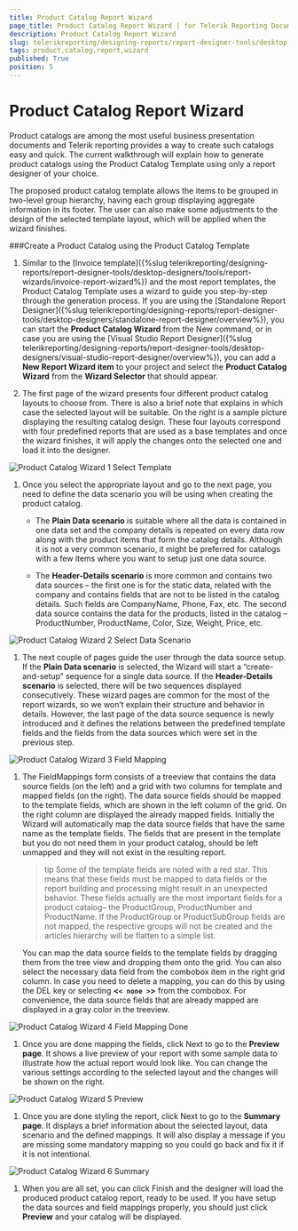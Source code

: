 ```yaml
---
title: Product Catalog Report Wizard
page_title: Product Catalog Report Wizard | for Telerik Reporting Documentation
description: Product Catalog Report Wizard
slug: telerikreporting/designing-reports/report-designer-tools/desktop-designers/tools/report-wizards/product-catalog-report-wizard
tags: product,catalog,report,wizard
published: True
position: 5
---
```


# Product Catalog Report Wizard



Product catalogs are among the most useful business presentation documents and Telerik reporting provides a way to create such catalogs easy and quick.         The current walkthrough will explain how to generate product catalogs using the Product Catalog Template using only a report designer of your choice.       

The proposed product catalog template allows the items to be grouped in two-level group hierarchy, having each group displaying aggregate information         in its footer. The user can also make some adjustments to the design of the selected template layout, which will be applied when the wizard finishes.       

###Create a Product Catalog using the Product Catalog Template

1. Similar to the [Invoice template]({%slug telerikreporting/designing-reports/report-designer-tools/desktop-designers/tools/report-wizards/invoice-report-wizard%}) and the most report templates, the Product Catalog Template uses a wizard to guide you step-by-step through the generation process.               If you are using the [Standalone Report Designer]({%slug telerikreporting/designing-reports/report-designer-tools/desktop-designers/standalone-report-designer/overview%}),               you can start the __Product Catalog Wizard__ from the New command, or in case you are using the               [Visual Studio Report Designer]({%slug telerikreporting/designing-reports/report-designer-tools/desktop-designers/visual-studio-report-designer/overview%}),               you can add a __New Report Wizard item__ to your project and select the __Product Catalog Wizard__ from the __Wizard Selector__ that should appear.             

1. The first page of the wizard presents four different product catalog layouts to choose from.               There is also a brief note that explains in which case the selected layout will be suitable.               On the right is a sample picture displaying the resulting catalog design.               These four layouts correspond with four predefined reports that are used as a base templates and once the wizard finishes,               it will apply the changes onto the selected one and load it into the designer.               

  ![Product Catalog Wizard 1 Select Template](images/Templates/ProductCatalog/ProductCatalogWizard_1_SelectTemplate.png)

1. Once you select the appropriate layout and go to the next page, you need to define the data scenario you will be using when creating the product catalog.             

   + The __Plain Data scenario__ is suitable where all the data is contained in one data set and the company details is repeated                    on every data row along with the product items that form the catalog details.                    Although it is not a very common scenario, it might be preferred for catalogs with a few items where you want to setup just one data source.                 

   + The __Header-Details scenario__ is more common and contains two data sources                    – the first one is for the static data, related with the company and contains fields that are not to be listed in the                    catalog details. Such fields are CompanyName, Phone, Fax, etc.                    The second data source contains the data for the products, listed in the catalog – ProductNumber, ProductName, Color, Size, Weight, Price, etc.                   

  ![Product Catalog Wizard 2 Select Data Scenario](images/Templates/ProductCatalog/ProductCatalogWizard_2_SelectDataScenario.png)

1. The next couple of pages guide the user through the data source setup. If the __Plain Data scenario__               is selected, the Wizard will start a “create-and-setup” sequence for a single data source.               If the __Header-Details scenario__ is selected, there will be two sequences displayed consecutively.                 These wizard pages are common for the most of the report wizards, so we won’t explain their structure and behavior in details.               However, the last page of the data source sequence is newly introduced and it defines the relations between the predefined               template fields and the fields from the data sources which were set in the previous step.               

  ![Product Catalog Wizard 3 Field Mapping](images/Templates/ProductCatalog/ProductCatalogWizard_3_FieldMapping.png)

1. The FieldMappings form consists of a treeview that contains the data source fields (on the left) and a grid with two columns for template and mapped fields (on the right).               The data source fields should be mapped to the template fields, which are shown in the left column of the grid. On the right column are displayed the already mapped fields.                 Initially the Wizard will automatically map the data source fields that have the same name as the template fields.                The fields that are present in the template but you do not need them in your product catalog,                should be left unmapped and they will not exist in the resulting report.             

    >tip Some of the template fields are noted with a red star. This means that these fields must be mapped to data fields or                 the report building and processing might result in an unexpected behavior.                 These fields actually are the most important fields for a product catalog– the ProductGroup, ProductNumber and ProductName.               If the ProductGroup or ProductSubGroup fields are not mapped, the respective groups will not be created and the articles hierarchy                  will be flatten to a simple list.               

    You can map the data source fields to the template fields by dragging them from the tree view and dropping them onto the grid. You can also select the necessary data field from the combobox item in the right grid column.                 In case you need to delete a mapping, you can do this by using the DEL key or selecting __<```< none >```>__ from the combobox. For convenience, the data source fields that are already mapped are displayed in a gray color in the treeview.               

  ![Product Catalog Wizard 4 Field Mapping Done](images/Templates/ProductCatalog/ProductCatalogWizard_4_FieldMapping_Done.png)

1. Once you are done mapping the fields, click Next to go to the __Preview page__. It shows a live preview of your report               with some sample data to illustrate how the actual report would look like. You can change the various settings according to the selected               layout and the changes will be shown on the right.               

  ![Product Catalog Wizard 5 Preview](images/Templates/ProductCatalog/ProductCatalogWizard_5_Preview.png)

1. Once you are done styling the report, click Next to go to the __Summary page__. It displays a brief information about               the selected layout, data scenario and the defined mappings. It will also display a message if you are missing some mandatory mapping so you could go back and fix it if it is not intentional.               

  ![Product Catalog Wizard 6 Summary](images/Templates/ProductCatalog/ProductCatalogWizard_6_Summary.png)

1. When you are all set, you can click Finish and the designer will load the produced product catalog report, ready to be used.               If you have setup the data sources and field mappings properly, you should just click __Preview__ and your catalog will be displayed.             
